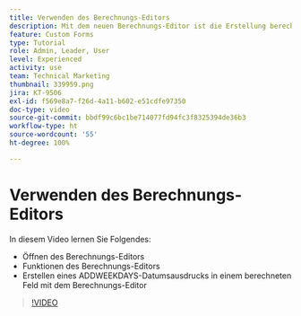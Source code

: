 ```yaml
---
title: Verwenden des Berechnungs-Editors
description: Mit dem neuen Berechnungs-Editor ist die Erstellung berechneter benutzerdefinierter Felder einfacher denn je.
feature: Custom Forms
type: Tutorial
role: Admin, Leader, User
level: Experienced
activity: use
team: Technical Marketing
thumbnail: 339959.png
jira: KT-9506
exl-id: f569e8a7-f26d-4a11-b602-e51cdfe97350
doc-type: video
source-git-commit: bbdf99c6bc1be714077fd94fc3f8325394de36b3
workflow-type: ht
source-wordcount: '55'
ht-degree: 100%

---
```


# Verwenden des Berechnungs-Editors

In diesem Video lernen Sie Folgendes:

* Öffnen des Berechnungs-Editors
* Funktionen des Berechnungs-Editors
* Erstellen eines ADDWEEKDAYS-Datumsausdrucks in einem berechneten Feld mit dem Berechnungs-Editor

>[!VIDEO](https://video.tv.adobe.com/v/3418632/?quality=12&learn=on&enablevpops=1&captions=ger)

